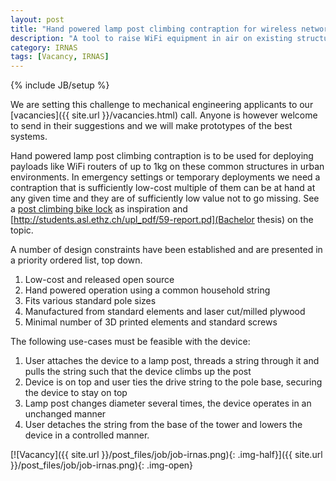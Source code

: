 ```yaml
---
layout: post
title: "Hand powered lamp post climbing contraption for wireless network deployment"
description: "A tool to raise WiFi equipment in air on existing structures"
category: IRNAS
tags: [Vacancy, IRNAS]
---
```

{% include JB/setup %}

We are setting this challenge to mechanical engineering applicants to our [vacancies]({{ site.url }}/vacancies.html) call. Anyone is however welcome to send in their suggestions and we will make prototypes of the best systems.

Hand powered lamp post climbing contraption is to be used for deploying payloads like WiFi routers of up to 1kg on these common structures in urban environments. In emergency settings or temporary deployments we need a contraption that is sufficiently low-cost multiple of them can be at hand at any given time and they are of sufficiently low value not to go missing. See a [post climbing bike lock](http://www.gizmag.com/pole-climbing-bike-lock/17093/) as inspiration and [http://students.asl.ethz.ch/upl_pdf/59-report.pd](Bachelor thesis) on the topic.

A number of design constraints have been established and are presented in a priority ordered list, top down. 

1. Low-cost and released open source
2. Hand powered operation using a common household string
3. Fits various standard pole sizes
3. Manufactured from standard elements and laser cut/milled plywood
4. Minimal number of 3D printed elements and standard screws

The following use-cases must be feasible with the device:

1. User attaches the device to a lamp post, threads a string through it and pulls the string such that the device climbs up the post
2. Device is on top and user ties the drive string to the pole base, securing the device to stay on top
3. Lamp post changes diameter several times, the device operates in an unchanged manner
4. User detaches the string from the base of the tower and lowers the device in a controlled manner.

[![Vacancy]({{ site.url }}/post_files/job/job-irnas.png){: .img-half}]({{ site.url }}/post_files/job/job-irnas.png){: .img-open}